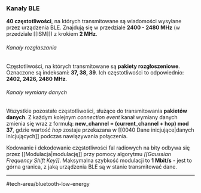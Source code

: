 ### Kanały BLE
**40 częstotliwości**, na których transmitowane są wiadomości wysyłane przez urządzenia BLE.
Znajdują się w przedziale **2400 - 2480 MHz** (w przedziale [[ISM]]) z krokiem **2 MHz**.

###### Kanały rozgłaszania
Częstotliwości, na których transmitowane są **pakiety rozgłoszeniowe**. 
Oznaczone są indeksami: **37, 38, 39**.
Ich częstotliwości to odpowiednio: **2402, 2426, 2480 MHz**.

###### Kanały wymiany danych
Wszystkie pozostałe częstotliwości, służące do transmitowania **pakietów danych**.
Z każdym kolejnym *connection event* kanał wymiany danych zmienia się wraz z formułą:
**new_channel = (current_channel + hop) mod 37**,
gdzie wartość *hop* zostaje przekazana w [[0040 Dane inicjujące|danych inicjujących]] podczas nawiązywania połączenia.



Kodowanie i dekodowanie częstotliwości fal radiowych na bity odbywa się przez [[Modulacja|modulację]] przy pomocy algorytmu *[[Gaussian Frequency Shift Key]]*.
Maksymalna szybkość modulacji to **1 Mbit/s** - jest to górna granica, z jaką urządzenia BLE są w stanie transmitować dane.

---
#tech-area/bluetooth-low-energy 
